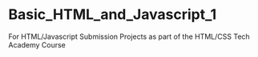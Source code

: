 # Basic_HTML_and_Javascript_1
 For HTML/Javascript Submission Projects as part of the HTML/CSS Tech Academy Course
